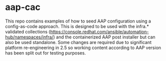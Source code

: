 # aap-cac

This repo contains examples of how to seed AAP configuration using a config-as-code approach.
This is designed to be used with the infra.* validated collections (https://console.redhat.com/ansible/automation-hub/namespaces/infra/) and the containerized AAP post installer but can also be used standalone.
Some changes are required due to significant platform re-engineering in 2.5 so working content according to AAP version has been split out for testing purposes.
